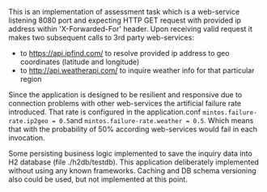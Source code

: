 This is an implementation of assessment task which is a web-service listening 8080 port and expecting HTTP GET request with provided ip address within 'X-Forwarded-For' header. Upon receiving valid request it makes two subsequent calls to 3rd party web-services:
* to https://api.ipfind.com/ to resolve provided ip address to geo coordinates (latitude and longitude)
* to http://api.weatherapi.com/ to inquire weather info for that particular region

Since the application is designed to be resilient and responsive due to connection problems with other web-services the artificial failure rate introduced. That rate is configured in the application.conf
`mintos.failure-rate.ip2geo = 0.5`and `mintos.failure-rate.weather = 0.5`. Which means that with the probability of 50% according web-services would fail in each invocation.

Some persisting business logic implemented to save the inquiry data into H2 database (file ./h2db/testdb).
This application deliberately implemented without using any known frameworks. 
Caching and DB schema versioning also could be used, but not implemented at this point.